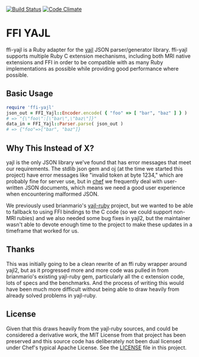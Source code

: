 
[![Build Status](https://travis-ci.org/opscode/ffi-yajl.png)](https://travis-ci.org/opscode/ffi-yajl)  [![Code Climate](https://codeclimate.com/github/opscode/ffi-yajl.png)](https://codeclimate.com/github/opscode/ffi-yajl)

# FFI YAJL

ffi-yajl is a Ruby adapter for the [yajl](http://lloyd.github.io/yajl/)
JSON parser/generator library. ffi-yajl supports multiple Ruby C
extension mechanisms, including both MRI native extensions and FFI in
order to be compatible with as many Ruby implementations as possible
while providing good performance where possible.

## Basic Usage

```ruby
require 'ffi-yajl'
json_out = FFI_Yajl::Encoder.encode( { "foo" => [ "bar", "baz" ] } )
# => "{\"foo\":[\"bar\",\"baz\"]}"
data_in = FFI_Yajl::Parser.parse( json_out )
# => {"foo"=>["bar", "baz"]}
```

## Why This Instead of X?

yajl is the only JSON library we've found that has error messages that
meet our requirements. The stdlib json gem and oj (at the time we
started this project) have error messages like "invalid token at byte
1234," which are probably fine for server use, but in
[chef](https://github.com/chef/chef) we frequently deal with
user-written JSON documents, which means we need a good user experience
when encountering malformed JSON.

We previously used brianmario's
[yajl-ruby](https://github.com/brianmario/yajl-ruby) project, but we
wanted to be able to fallback to using FFI bindings to the C code (so we
could support non-MRI rubies) and we also needed some bug fixes in
yajl2, but the maintainer wasn't able to devote enough time to the
project to make these updates in a timeframe that worked for us.

## Thanks

This was initially going to be a clean rewrite of an ffi ruby wrapper around yajl2, but as it progressed more and more code was
pulled in from brianmario's existing yajl-ruby gem, particularly all the c extension code, lots of specs and the benchmarks.  And the
process of writing this would have been much more difficult without being able to draw heavily from already solved problems in
yajl-ruby.

## License

Given that this draws heavily from the yajl-ruby sources, and could be considered a derivative work, the MIT License from that
project has been preserved and this source code has deliberately not been dual licensed under Chef's typical Apache License.
See the [LICENSE](https://github.com/chef/ffi-yajl/blob/master/LICENSE) file in this project.

